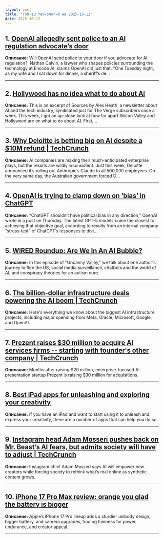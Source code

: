```yaml
---
layout: post
title: "Топ-10 технологий на 2025-10-12"
date: 2025-10-12
---
```


## 1. [OpenAI allegedly sent police to an AI regulation advocate’s door](https://www.theverge.com/news/798523/openai-ai-regulation-advocates-subpoenas-police)

**Описание:** Will OpenAI send police to your door if you advocate for AI regulation?  Nathan Calvin, a lawyer who shapes policies surrounding the technology at Encode AI, claims OpenAI did just that. “One Tuesday night, as my wife and I sat down for dinner, a sheriff’s de…

---

## 2. [Hollywood has no idea what to do about AI](https://www.theverge.com/ai-artificial-intelligence/798496/hollywood-openai-training-netflix-paramount-warner)

**Описание:** This is an excerpt of Sources by Alex Heath, a newsletter about AI and the tech industry, syndicated just for The Verge subscribers once a week. This week, I got an up-close look at how far apart Silicon Valley and Hollywood are on what to do about AI. First,…

---

## 3. [Why Deloitte is betting big on AI despite a $10M refund | TechCrunch](https://techcrunch.com/video/why-deloitte-is-betting-big-on-ai-despite-a-10m-refund/)

**Описание:** AI companies are making their much-anticipated enterprise plays, but the results are wildly inconsistent. Just this week, Deloitte announced it’s rolling out Anthropic’s Claude to all 500,000 employees. On the very same day, the Australian government forced D…

---

## 4. [OpenAI is trying to clamp down on ‘bias’ in ChatGPT](https://www.theverge.com/news/798388/openai-chatgpt-political-bias-eval)

**Описание:** “ChatGPT shouldn’t have political bias in any direction,” OpenAI wrote in a post on Thursday. The latest GPT-5 models come the closest to achieving that objective goal, according to results from an internal company “stress-test” of ChatGPT’s responses to divi…

---

## 5. [WIRED Roundup: Are We In An AI Bubble?](https://www.wired.com/story/uncanny-valley-podcast-wired-roundup-are-we-in-an-ai-bubble/)

**Описание:** In this episode of "Uncanny Valley," we talk about one author's journey to flee the US, social media surveillance, chatbots and the world of AI, and conspiracy theories for an autism cure.

---

## 6. [The billion-dollar infrastructure deals powering the AI boom | TechCrunch](https://techcrunch.com/2025/10/10/the-billion-dollar-infrastructure-deals-powering-the-ai-boom/)

**Описание:** Here's everything we know about the biggest AI infrastructure projects, including major spending from Meta, Oracle, Microsoft, Google, and OpenAI.

---

## 7. [Prezent raises $30 million to acquire AI services firms -- starting with founder's other company | TechCrunch](https://techcrunch.com/2025/10/10/prezent-raises-30-million-to-acquire-ai-services-firms-starting-with-founders-other-company/)

**Описание:** Months after raising $20 million, enterprise-focused AI presentation startup Prezent is raising $30 million for acquisitions.

---

## 8. [Best iPad apps for unleashing and exploring your creativity](https://techcrunch.com/2025/10/10/best-ipad-apps-for-unleashing-and-exploring-your-creativity/)

**Описание:** If you have an iPad and want to start using it to unleash and express your creativity, there are a number of apps that can help you do so.

---

## 9. [Instagram head Adam Mosseri pushes back on Mr. Beast’s AI fears, but admits society will have to adjust | TechCrunch](https://techcrunch.com/2025/10/10/instagram-head-adam-mosseri-pushes-back-on-mrbeasts-ai-fears-but-admits-society-will-have-to-adjust/)

**Описание:** Instagram chief Adam Mosseri says AI will empower new creators while forcing society to rethink what’s real online as synthetic content grows.

---

## 10. [iPhone 17 Pro Max review: orange you glad the battery is bigger](https://techcrunch.com/2025/10/10/iphone-17-pro-max-review-orange-you-glad-the-battery-is-bigger/)

**Описание:** Apple’s iPhone 17 Pro lineup adds a sturdier unibody design, bigger battery, and camera upgrades, trading thinness for power, endurance, and creator appeal.

---


